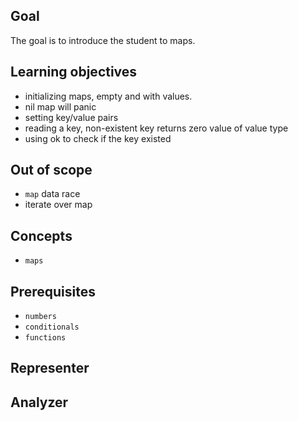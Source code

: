 ## Goal

The goal is to introduce the student to maps.

## Learning objectives

- initializing maps, empty and with values.
- nil map will panic
- setting key/value pairs
- reading a key, non-existent key returns zero value of value type
- using ok to check if the key existed

## Out of scope

- `map` data race
- iterate over map

## Concepts

- `maps`

## Prerequisites

- `numbers`
- `conditionals`
- `functions`

## Representer

## Analyzer
